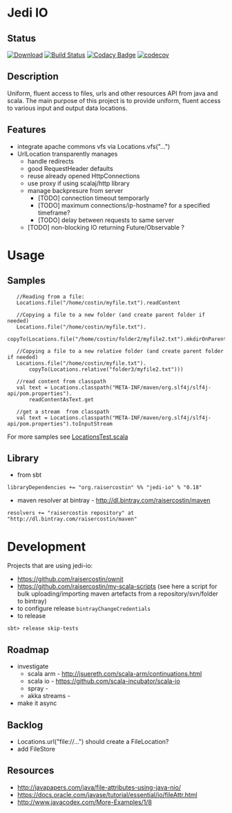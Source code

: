 # Jedi IO

## Status
[![Download](https://api.bintray.com/packages/raisercostin/maven/jedi-io/images/download.svg)](https://bintray.com/raisercostin/maven/jedi-io/_latestVersion)
[![Build Status](https://travis-ci.org/raisercostin/jedi-io.svg?branch=master)](https://travis-ci.org/raisercostin/jedi-io)
[![Codacy Badge](https://www.codacy.com/project/badge/5cc4b6b21f694317ab8beec05342c7b5)](https://www.codacy.com/app/raisercostin/jedi-io)
[![codecov](https://codecov.io/gh/raisercostin/jedi-io/branch/master/graph/badge.svg)](https://codecov.io/gh/raisercostin/jedi-io)
<!--[![codecov.io](http://codecov.io/github/raisercostin/jedi-io/coverage.svg?branch=master)](http://codecov.io/github/raisercostin/jedi-io?branch=master)-->

## Description
Uniform, fluent access to files, urls and other resources API from java and scala.
The main purpose of this project is to provide uniform, fluent access to various input and output data locations.

## Features
- integrate apache commons vfs via Locations.vfs("...")
- UrlLocation transparently manages
  - handle redirects
  - good RequestHeader defaults
  - reuse already opened HttpConnections
  - use proxy if using scalaj/http library
  - manage backpresure from server
    - [TODO] connection timeout temporarly
    - [TODO] maximum connections/ip-hostname? for a specified timeframe?
    - [TODO] delay between requests to same server
  - [TODO] non-blocking IO returning Future/Observable ?

# Usage
## Samples
 ```
	//Reading from a file:
	Locations.file("/home/costin/myfile.txt").readContent
 
	//Copying a file to a new folder (and create parent folder if needed)
	Locations.file("/home/costin/myfile.txt").
		copyTo(Locations.file("/home/costin/folder2/myfile2.txt").mkdirOnParentIfNecessary))

 	//Copying a file to a new relative folder (and create parent folder if needed)
	Locations.file("/home/costin/myfile.txt").
		copyTo(Locations.relative("folder3/myfile2.txt")))

	//read content from classpath
    val text = Locations.classpath("META-INF/maven/org.slf4j/slf4j-api/pom.properties").
		readContentAsText.get

	//get a stream  from classpath
    val text = Locations.classpath("META-INF/maven/org.slf4j/slf4j-api/pom.properties").toInputStream
 ```

For more samples see [LocationsTest.scala](src/test/scala/org/raisercostin/util/io/LocationsTest.scala)

## Library
 - from sbt

 ```
 libraryDependencies += "org.raisercostin" %% "jedi-io" % "0.18"
 ```
 - maven resolver at bintray - http://dl.bintray.com/raisercostin/maven

 ```
 resolvers += "raisercostin repository" at "http://dl.bintray.com/raisercostin/maven"
 ```

# Development

Projects that are using jedi-io:
 - https://github.com/raisercostin/ownit
 - https://github.com/raisercostin/my-scala-scripts (see here a script for bulk uploading/importing maven artefacts from a repository/svn/folder to bintray)
 - to configure release
     ```bintrayChangeCredentials```
 - to release

 ```
 sbt> release skip-tests
 ```

## Roadmap
 - investigate
   - scala arm - http://jsuereth.com/scala-arm/continuations.html
   - scala io - https://github.com/scala-incubator/scala-io
   - spray - 
   - akka streams -
 - make it async

## Backlog
 - Locations.url("file://...") should create a FileLocation?
 - add FileStore

## Resources
 - http://javapapers.com/java/file-attributes-using-java-nio/
 - https://docs.oracle.com/javase/tutorial/essential/io/fileAttr.html
 - http://www.javacodex.com/More-Examples/1/8
